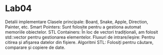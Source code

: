 # Lab04
Detalii implementare
Clasele principale: Board, Snake, Apple, Direction, Painter, etc.
Smart Pointers: Sunt folosite pentru a gestiona automat memoriile obiectelor.
STL Containers: În loc de vectori tradiționali, am folosit std::vector pentru gestionarea elementelor.
Fluxuri de intrare/ieșire: Pentru citirea și afișarea datelor din fișiere.
Algoritmi STL: Folosiți pentru căutare, comparare și copiere de date.


